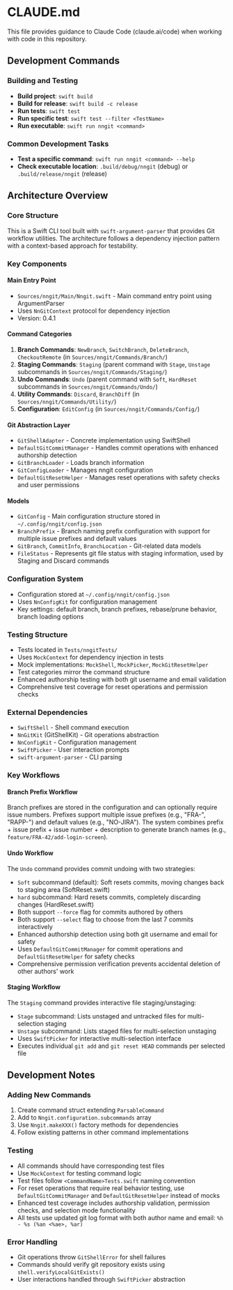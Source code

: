 # CLAUDE.md

This file provides guidance to Claude Code (claude.ai/code) when working with code in this repository.

## Development Commands

### Building and Testing
- **Build project**: `swift build`
- **Build for release**: `swift build -c release`
- **Run tests**: `swift test`
- **Run specific test**: `swift test --filter <TestName>`
- **Run executable**: `swift run nngit <command>`

### Common Development Tasks
- **Test a specific command**: `swift run nngit <command> --help`
- **Check executable location**: `.build/debug/nngit` (debug) or `.build/release/nngit` (release)

## Architecture Overview

### Core Structure
This is a Swift CLI tool built with `swift-argument-parser` that provides Git workflow utilities. The architecture follows a dependency injection pattern with a context-based approach for testability.

### Key Components

#### Main Entry Point
- `Sources/nngit/Main/Nngit.swift` - Main command entry point using ArgumentParser
- Uses `NnGitContext` protocol for dependency injection
- Version: 0.4.1

#### Command Categories
1. **Branch Commands**: `NewBranch`, `SwitchBranch`, `DeleteBranch`, `CheckoutRemote` (in `Sources/nngit/Commands/Branch/`)
2. **Staging Commands**: `Staging` (parent command with `Stage`, `Unstage` subcommands in `Sources/nngit/Commands/Staging/`)
3. **Undo Commands**: `Undo` (parent command with `Soft`, `HardReset` subcommands in `Sources/nngit/Commands/Undo/`)
4. **Utility Commands**: `Discard`, `BranchDiff` (in `Sources/nngit/Commands/Utility/`)
5. **Configuration**: `EditConfig` (in `Sources/nngit/Commands/Config/`)

#### Git Abstraction Layer
- `GitShellAdapter` - Concrete implementation using SwiftShell
- `DefaultGitCommitManager` - Handles commit operations with enhanced authorship detection
- `GitBranchLoader` - Loads branch information
- `GitConfigLoader` - Manages nngit configuration
- `DefaultGitResetHelper` - Manages reset operations with safety checks and user permissions

#### Models
- `GitConfig` - Main configuration structure stored in `~/.config/nngit/config.json`
- `BranchPrefix` - Branch naming prefix configuration with support for multiple issue prefixes and default values
- `GitBranch`, `CommitInfo`, `BranchLocation` - Git-related data models
- `FileStatus` - Represents git file status with staging information, used by Staging and Discard commands

### Configuration System
- Configuration stored at `~/.config/nngit/config.json`
- Uses `NnConfigKit` for configuration management
- Key settings: default branch, branch prefixes, rebase/prune behavior, branch loading options

### Testing Structure
- Tests located in `Tests/nngitTests/`
- Uses `MockContext` for dependency injection in tests
- Mock implementations: `MockShell`, `MockPicker`, `MockGitResetHelper`
- Test categories mirror the command structure
- Enhanced authorship testing with both git username and email validation
- Comprehensive test coverage for reset operations and permission checks

### External Dependencies
- `SwiftShell` - Shell command execution
- `NnGitKit` (GitShellKit) - Git operations abstraction
- `NnConfigKit` - Configuration management
- `SwiftPicker` - User interaction prompts
- `swift-argument-parser` - CLI parsing

### Key Workflows

#### Branch Prefix Workflow
Branch prefixes are stored in the configuration and can optionally require issue numbers. Prefixes support multiple issue prefixes (e.g., "FRA-", "RAPP-") and default values (e.g., "NO-JIRA"). The system combines prefix + issue prefix + issue number + description to generate branch names (e.g., `feature/FRA-42/add-login-screen`).

#### Undo Workflow
The `Undo` command provides commit undoing with two strategies:
- `Soft` subcommand (default): Soft resets commits, moving changes back to staging area (SoftReset.swift)
- `hard` subcommand: Hard resets commits, completely discarding changes (HardReset.swift)
- Both support `--force` flag for commits authored by others
- Both support `--select` flag to choose from the last 7 commits interactively
- Enhanced authorship detection using both git username and email for safety
- Uses `DefaultGitCommitManager` for commit operations and `DefaultGitResetHelper` for safety checks
- Comprehensive permission verification prevents accidental deletion of other authors' work

#### Staging Workflow
The `Staging` command provides interactive file staging/unstaging:
- `Stage` subcommand: Lists unstaged and untracked files for multi-selection staging
- `Unstage` subcommand: Lists staged files for multi-selection unstaging
- Uses `SwiftPicker` for interactive multi-selection interface
- Executes individual `git add` and `git reset HEAD` commands per selected file


## Development Notes

### Adding New Commands
1. Create command struct extending `ParsableCommand`
2. Add to `Nngit.configuration.subcommands` array
3. Use `Nngit.makeXXX()` factory methods for dependencies
4. Follow existing patterns in other command implementations

### Testing
- All commands should have corresponding test files
- Use `MockContext` for testing command logic
- Test files follow `<CommandName>Tests.swift` naming convention
- For reset operations that require real behavior testing, use `DefaultGitCommitManager` and `DefaultGitResetHelper` instead of mocks
- Enhanced test coverage includes authorship validation, permission checks, and selection mode functionality
- All tests use updated git log format with both author name and email: `%h - %s (%an <%ae>, %ar)`

### Error Handling
- Git operations throw `GitShellError` for shell failures
- Commands should verify git repository exists using `shell.verifyLocalGitExists()`
- User interactions handled through `SwiftPicker` abstraction